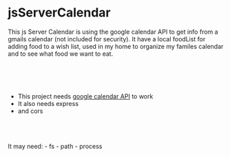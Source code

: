 # jsServerCalendar



This js Server Calendar is using the google calendar API
to get info from a gmails calendar (not included for security).
It have a local foodList for adding food to a wish list, used
in my home to organize my familes calendar and to see what food
we want to eat.
<br>
<br>
<br>
<br>
<br>
- This project needs <a href="https://developers.google.com/calendar/api/quickstart/nodejs">google calendar API</a> to work <br>
- It also needs express
- and cors
<br>
<br>
<br>
It may need:
- fs
- path
- process
